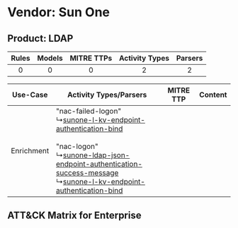 Vendor: Sun One
===============
Product: LDAP
-------------
| Rules | Models | MITRE TTPs | Activity Types | Parsers |
|:-----:|:------:|:----------:|:--------------:|:-------:|
|   0   |   0    |     0      |       2        |    2    |

|  Use-Case  | Activity Types/Parsers    | MITRE TTP | Content    |
|:----------:| ---- | --------- | ---- |
| Enrichment |  "nac-failed-logon"<br> ↳[sunone-l-kv-endpoint-authentication-bind](Ps/pC_sunonelkvendpointauthenticationbind.md)<br><br> "nac-logon"<br> ↳[sunone-ldap-json-endpoint-authentication-success-message](Ps/pC_sunoneldapjsonendpointauthenticationsuccessmessage.md)<br> ↳[sunone-l-kv-endpoint-authentication-bind](Ps/pC_sunonelkvendpointauthenticationbind.md)<br> |    | [](RM/r_m_sun_one_ldap_Enrichment.md) |

ATT&CK Matrix for Enterprise
----------------------------
